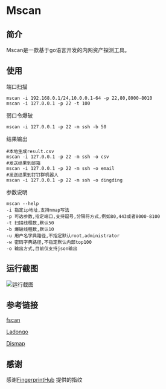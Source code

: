 # Mscan

## 简介

Mscan是一款基于go语言开发的内网资产探测工具。
## 使用

端口扫描
```shell
mscan -i 192.168.0.1/24,10.0.0.1-64 -p 22,80,8000-8010
mscan -i 127.0.0.1 -p 22 -t 100
```
弱口令爆破
```shell
mscan -i 127.0.0.1 -p 22 -m ssh -b 50
```
结果输出
```shell
#本地生成result.csv
mscan -i 127.0.0.1 -p 22 -m ssh -o csv
#发送结果到邮箱
mscan -i 127.0.0.1 -p 22 -m ssh -o email
#发送结果到钉钉群机器人
mscan -i 127.0.0.1 -p 22 -m ssh -o dingding
```
参数说明
```shell
mscan --help
-i 指定ip地址,支持nmap写法
-p 可选参数,指定端口,支持逗号,分隔符方式,例如80,443或者8000-8100
-t 扫描线程数,默认50
-b 爆破线程数,默认10
-u 用户名字典路径,不指定默认root,administrator
-w 密码字典路径,不指定默认内部top100
-o 输出方式,目前仅支持json输出
```


## 运行截图
![运行截图](https://github.com/mmM1ku/Mscan/blob/main/imgs/E3D2A0DF-9441-4099-9442-03374D62639E.png?raw=true "运行截图")

## 参考链接

[fscan](https://github.com/shadow1ng/fscan)

[Ladongo](https://github.com/k8gege/LadonGo)

[Dismap](https://github.com/zhzyker/dismap)

## 感谢

感谢[FingerprintHub](https://github.com/0x727/FingerprintHub) 提供的指纹


